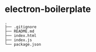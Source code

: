 # electron-boilerplate

```
.
├── .gitignore
├── README.md
├── index.html
├── index.js
└── package.json
```